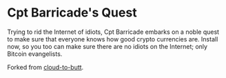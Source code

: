 Cpt Barricade's Quest
=====================

Trying to rid the Internet of idiots, Cpt Barricade embarks on a noble quest to make sure that everyone knows how good crypto currencies are.
Install now, so you too can make sure there are no idiots on the Internet; only Bitcoin evangelists.

Forked from [cloud-to-butt](https://github.com/panicsteve/cloud-to-butt).
